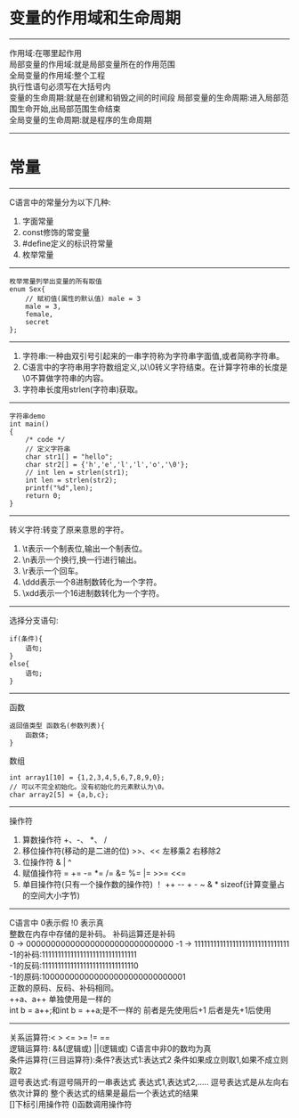 # 变量的作用域和生命周期
---
作用域:在哪里起作用  
局部变量的作用域:就是局部变量所在的作用范围  
全局变量的作用域:整个工程  
执行性语句必须写在大括号内  
变量的生命周期:就是在创建和销毁之间的时间段
局部变量的生命周期:进入局部范围生命开始,出局部范围生命结束  
全局变量的生命周期:就是程序的生命周期

---  
# 常量
---
C语言中的常量分为以下几种:  
1. 字面常量  
2. const修饰的常变量  
3. #define定义的标识符常量  
4. 枚举常量

---
    枚举常量列举出变量的所有取值
    enum Sex{
        // 赋初值(属性的默认值) male = 3
        male = 3,
        female,
        secret
    };

---  
1. 字符串:一种由双引号引起来的一串字符称为字符串字面值,或者简称字符串。  
2. C语言中的字符串用字符数组定义,以\0转义字符结束。在计算字符串的长度是\0不算做字符串的内容。  
3. 字符串长度用strlen(字符串)获取。  

---
    字符串demo
    int main()
    {
        /* code */
        // 定义字符串
        char str1[] = "hello";
        char str2[] = {'h','e','l','l','o','\0'};
        // int len = strlen(str1);
        int len = strlen(str2);
        printf("%d",len);
        return 0;
    }

---
转义字符:转变了原来意思的字符。
1. \t表示一个制表位,输出一个制表位。  
2. \n表示一个换行,换一行进行输出。  
3. \r表示一个回车。
4. \ddd表示一个8进制数转化为一个字符。
5. \xdd表示一个16进制数转化为一个字符。 

---
选择分支语句:  

    if(条件){
        语句;
    }
    else{
        语句;
    }

---
函数

    返回值类型 函数名(参数列表){
        函数体;
    }
数组

    int array1[10] = {1,2,3,4,5,6,7,8,9,0};
    // 可以不完全初始化。没有初始化的元素默认为\0。
    char array2[5] = {a,b,c};    

---
操作符
1. 算数操作符 +、-、 *、 /
2. 移位操作符(移动的是二进的位) >>、<< 左移乘2 右移除2
3. 位操作符 & | ^
4. 赋值操作符 = += -= *= /= &= %= |= >>= <<=
5. 单目操作符(只有一个操作数的操作符) ！ ++ -- + - ~ & * sizeof(计算变量占的空间大小字节)

---
C语言中 0表示假 !0 表示真  
整数在内存中存储的是补码。
补码运算还是补码    
0  -> 000000000000000000000000000000
-1 -> 111111111111111111111111111111    
-1的补码:111111111111111111111111111111  
-1的反码:111111111111111111111111111110  
-1的原码:100000000000000000000000000001  
正数的原码、反码、补码相同。  
++a、a++ 单独使用是一样的  
int b = a++;和int b = ++a;是不一样的 前者是先使用后+1 后者是先+1后使用  

---
关系运算符:< > <= >= != ==  
逻辑运算符: &&(逻辑或) ||(逻辑或) C语言中非0的数均为真  
条件运算符(三目运算符):条件?表达式1:表达式2   条件如果成立则取1,如果不成立则取2  
逗号表达式:有逗号隔开的一串表达式 表达式1,表达式2,..... 逗号表达式是从左向右依次计算的 整个表达式的结果是最后一个表达式的结果  
[]下标引用操作符 ()函数调用操作符